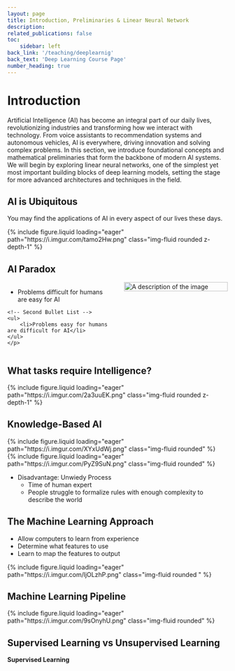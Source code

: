 ```yaml
---
layout: page
title: Introduction, Preliminaries & Linear Neural Network
description: 
related_publications: false
toc:
    sidebar: left
back_link: '/teaching/deeplearnig'
back_text: 'Deep Learning Course Page'
number_heading: true
---
```

# Introduction 
Artificial Intelligence (AI) has become an integral part of our daily lives, revolutionizing industries and transforming how we interact with technology. From voice assistants to recommendation systems and autonomous vehicles, AI is everywhere, driving innovation and solving complex problems. In this section, we introduce foundational concepts and mathematical preliminaries that form the backbone of modern AI systems. We will begin by exploring linear neural networks, one of the simplest yet most important building blocks of deep learning models, setting the stage for more advanced architectures and techniques in the field.

## AI is Ubiquitous
You may find the applications of AI in every aspect of our lives these days.
<div class="row mt-3">
    <div class="col-sm mt-3 mt-md-0">
        {% include figure.liquid loading="eager" path="https://i.imgur.com/tamo2Hw.png" class="img-fluid rounded z-depth-1" %}
    </div>
</div>

## AI Paradox
<div style="display: flex; align-items: flex-start;">
  <!-- Text Content -->
  <div style="margin-right: 15px; max-width: 50%;">
    <p>
    <!-- First Bullet List -->
    <ul style="margin-right: 20px;">
        <li>Problems difficult for humans are easy for AI</li>
    </ul>
    
    <!-- Second Bullet List -->
    <ul>
        <li>Problems easy for humans are difficult for AI</li>
    </ul>
    </p>
  </div>

  <!-- Image -->
  <div style="flex-grow: 1; max-width: 50%;">
    <img
      src="https://i.imgur.com/HmExOOn.png"
      alt="A description of the image"
      style="width: 100%; height: auto;"
    >
  </div>
</div>

## What tasks require Intelligence?

<div class="row mt-3">
    <div class="col-sm mt-3 mt-md-0">
        {% include figure.liquid loading="eager" path="https://i.imgur.com/2a3uuEK.png" class="img-fluid rounded z-depth-1" %}
    </div>
</div>

## Knowledge-Based AI
<div class="row mt-3">
    <div class="col-sm mt-3 mt-md-0">
        {% include figure.liquid loading="eager" path="https://i.imgur.com/XYxUdWj.png" class="img-fluid rounded" %}
    </div>
    <div class="col-sm mt-3 mt-md-0">
        {% include figure.liquid loading="eager" path="https://i.imgur.com/PyZ9SuN.png" class="img-fluid rounded" %}
    </div>
</div>

- Disadvantage: Unwiedy Process
  - Time of human expert
  - People struggle to formalize rules with enough complexity to describe the world

## The Machine Learning Approach
 - Allow computers to learn from experience
 - Determine what features to use
 - Learn to map the features to output
<div class="row mt-3">
    <div class="col-sm mt-3 mt-md-0">
        {% include figure.liquid loading="eager" path="https://i.imgur.com/ljOLzhP.png" class="img-fluid rounded " %}
    </div>
</div>

## Machine Learning Pipeline
<div class="row mt-3">
    <div class="col-sm mt-3 mt-md-0">
        {% include figure.liquid loading="eager" path="https://i.imgur.com/9sOnyhU.png" class="img-fluid rounded" %}
    </div>
</div>

## Supervised Learning vs Unsupervised Learning 

**Supervised Learning**